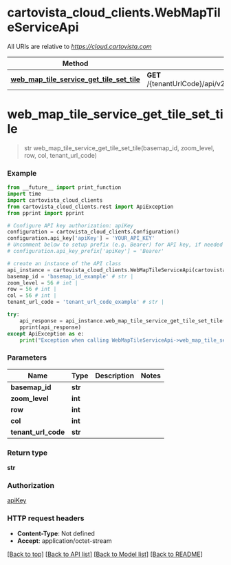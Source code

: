 # cartovista_cloud_clients.WebMapTileServiceApi

All URIs are relative to *https://cloud.cartovista.com*

Method | HTTP request | Description
------------- | ------------- | -------------
[**web_map_tile_service_get_tile_set_tile**](WebMapTileServiceApi.md#web_map_tile_service_get_tile_set_tile) | **GET** /{tenantUrlCode}/api/v2/wmts/{basemapId}/{zoomLevel}/{row}/{col} | 

# **web_map_tile_service_get_tile_set_tile**
> str web_map_tile_service_get_tile_set_tile(basemap_id, zoom_level, row, col, tenant_url_code)



### Example
```python
from __future__ import print_function
import time
import cartovista_cloud_clients
from cartovista_cloud_clients.rest import ApiException
from pprint import pprint

# Configure API key authorization: apiKey
configuration = cartovista_cloud_clients.Configuration()
configuration.api_key['apiKey'] = 'YOUR_API_KEY'
# Uncomment below to setup prefix (e.g. Bearer) for API key, if needed
# configuration.api_key_prefix['apiKey'] = 'Bearer'

# create an instance of the API class
api_instance = cartovista_cloud_clients.WebMapTileServiceApi(cartovista_cloud_clients.ApiClient(configuration))
basemap_id = 'basemap_id_example' # str | 
zoom_level = 56 # int | 
row = 56 # int | 
col = 56 # int | 
tenant_url_code = 'tenant_url_code_example' # str | 

try:
    api_response = api_instance.web_map_tile_service_get_tile_set_tile(basemap_id, zoom_level, row, col, tenant_url_code)
    pprint(api_response)
except ApiException as e:
    print("Exception when calling WebMapTileServiceApi->web_map_tile_service_get_tile_set_tile: %s\n" % e)
```

### Parameters

Name | Type | Description  | Notes
------------- | ------------- | ------------- | -------------
 **basemap_id** | **str**|  | 
 **zoom_level** | **int**|  | 
 **row** | **int**|  | 
 **col** | **int**|  | 
 **tenant_url_code** | **str**|  | 

### Return type

**str**

### Authorization

[apiKey](../README.md#apiKey)

### HTTP request headers

 - **Content-Type**: Not defined
 - **Accept**: application/octet-stream

[[Back to top]](#) [[Back to API list]](../README.md#documentation-for-api-endpoints) [[Back to Model list]](../README.md#documentation-for-models) [[Back to README]](../README.md)

